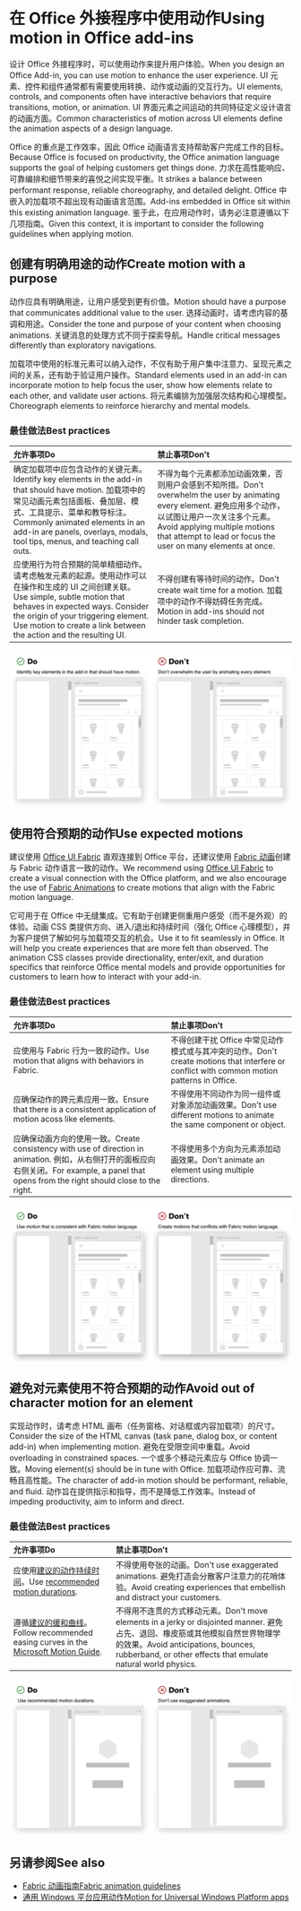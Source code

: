 # <a name="using-motion-in-office-add-ins"></a><span data-ttu-id="25f0b-101">在 Office 外接程序中使用动作</span><span class="sxs-lookup"><span data-stu-id="25f0b-101">Using motion in Office add-ins</span></span>

<span data-ttu-id="25f0b-102">设计 Office 外接程序时，可以使用动作来提升用户体验。</span><span class="sxs-lookup"><span data-stu-id="25f0b-102">When you design an Office Add-in, you can use motion to enhance the user experience.</span></span> <span data-ttu-id="25f0b-103">UI 元素、控件和组件通常都有需要使用转换、动作或动画的交互行为。</span><span class="sxs-lookup"><span data-stu-id="25f0b-103">UI elements, controls, and components often have interactive behaviors that require transitions, motion, or animation.</span></span> <span data-ttu-id="25f0b-104">UI 界面元素之间运动的共同特征定义设计语言的动画方面。</span><span class="sxs-lookup"><span data-stu-id="25f0b-104">Common characteristics of motion across UI elements define the animation aspects of a design language.</span></span> 

<span data-ttu-id="25f0b-105">Office 的重点是工作效率，因此 Office 动画语言支持帮助客户完成工作的目标。</span><span class="sxs-lookup"><span data-stu-id="25f0b-105">Because Office is focused on productivity, the Office animation language supports the goal of helping customers get things done.</span></span> <span data-ttu-id="25f0b-106">力求在高性能响应、可靠编排和细节带来的喜悦之间实现平衡。</span><span class="sxs-lookup"><span data-stu-id="25f0b-106">It strikes a balance between performant response, reliable choreography, and detailed delight.</span></span> <span data-ttu-id="25f0b-107">Office 中嵌入的加载项不超出现有动画语言范围。</span><span class="sxs-lookup"><span data-stu-id="25f0b-107">Add-ins embedded in Office sit within this existing animation language.</span></span> <span data-ttu-id="25f0b-108">鉴于此，在应用动作时，请务必注意遵循以下几项指南。</span><span class="sxs-lookup"><span data-stu-id="25f0b-108">Given this context, it is important to consider the following guidelines when applying motion.</span></span> 


## <a name="create-motion-with-a-purpose"></a><span data-ttu-id="25f0b-109">创建有明确用途的动作</span><span class="sxs-lookup"><span data-stu-id="25f0b-109">Create motion with a purpose</span></span>

<span data-ttu-id="25f0b-110">动作应具有明确用途，让用户感受到更有价值。</span><span class="sxs-lookup"><span data-stu-id="25f0b-110">Motion should have a purpose that communicates additional value to the user.</span></span> <span data-ttu-id="25f0b-111">选择动画时，请考虑内容的基调和用途。</span><span class="sxs-lookup"><span data-stu-id="25f0b-111">Consider the tone and purpose of your content when choosing animations.</span></span> <span data-ttu-id="25f0b-112">关键消息的处理方式不同于探索导航。</span><span class="sxs-lookup"><span data-stu-id="25f0b-112">Handle critical messages differently than exploratory navigations.</span></span>

<span data-ttu-id="25f0b-113">加载项中使用的标准元素可以纳入动作，不仅有助于用户集中注意力、呈现元素之间的关系，还有助于验证用户操作。</span><span class="sxs-lookup"><span data-stu-id="25f0b-113">Standard elements used in an add-in can incorporate motion to help focus the user, show how elements relate to each other, and validate user actions.</span></span> <span data-ttu-id="25f0b-114">将元素编排为加强层次结构和心理模型。</span><span class="sxs-lookup"><span data-stu-id="25f0b-114">Choreograph elements to reinforce hierarchy and mental models.</span></span>



### <a name="best-practices"></a><span data-ttu-id="25f0b-115">最佳做法</span><span class="sxs-lookup"><span data-stu-id="25f0b-115">Best practices</span></span>

|<span data-ttu-id="25f0b-116">允许事项</span><span class="sxs-lookup"><span data-stu-id="25f0b-116">Do</span></span>|<span data-ttu-id="25f0b-117">禁止事项</span><span class="sxs-lookup"><span data-stu-id="25f0b-117">Don't</span></span>|
|:-----|:-----|
|<span data-ttu-id="25f0b-118">确定加载项中应包含动作的关键元素。</span><span class="sxs-lookup"><span data-stu-id="25f0b-118">Identify key elements in the add-in that should have motion.</span></span> <span data-ttu-id="25f0b-119">加载项中的常见动画元素包括面板、叠加层、模式、工具提示、菜单和教导标注。</span><span class="sxs-lookup"><span data-stu-id="25f0b-119">Commonly animated elements in an add-in are panels, overlays, modals, tool tips, menus, and teaching call outs.</span></span>| <span data-ttu-id="25f0b-120">不得为每个元素都添加动画效果，否则用户会感到不知所措。</span><span class="sxs-lookup"><span data-stu-id="25f0b-120">Don't overwhelm the user by animating every element.</span></span> <span data-ttu-id="25f0b-121">避免应用多个动作，以试图让用户一次关注多个元素。</span><span class="sxs-lookup"><span data-stu-id="25f0b-121">Avoid applying multiple motions that attempt to lead or focus the user on many elements at once.</span></span> |
|<span data-ttu-id="25f0b-p107">应使用行为符合预期的简单精细动作。请考虑触发元素的起源。使用动作可以在操作和生成的 UI 之间创建关联。</span><span class="sxs-lookup"><span data-stu-id="25f0b-p107">Use simple, subtle motion that behaves in expected ways. Consider the origin of your triggering element. Use motion to create a link between the action and the resulting UI.</span></span> | <span data-ttu-id="25f0b-125">不得创建有等待时间的动作。</span><span class="sxs-lookup"><span data-stu-id="25f0b-125">Don't create wait time for a motion.</span></span> <span data-ttu-id="25f0b-126">加载项中的动作不得妨碍任务完成。</span><span class="sxs-lookup"><span data-stu-id="25f0b-126">Motion in add-ins should not hinder task completion.</span></span>|

![左 gif 显示打开后移动元素最少的面板，右 gif 显示打开后包含许多移动元素的面板](../images/add-in-motion-purpose.gif)



## <a name="use-expected-motions"></a><span data-ttu-id="25f0b-128">使用符合预期的动作</span><span class="sxs-lookup"><span data-stu-id="25f0b-128">Use expected motions</span></span>
<span data-ttu-id="25f0b-129">建议使用 [Office UI Fabric](https://developer.microsoft.com/fabric) 直观连接到 Office 平台，还建议使用 [Fabric 动画](https://developer.microsoft.com/fabric#/styles/animations)创建与 Fabric 动作语言一致的动作。</span><span class="sxs-lookup"><span data-stu-id="25f0b-129">We recommend using [Office UI Fabric](https://developer.microsoft.com/fabric) to create a visual connection with the Office platform, and we also encourage the use of [Fabric Animations](https://developer.microsoft.com/fabric#/styles/animations) to create motions that align with the Fabric motion language.</span></span> 

<span data-ttu-id="25f0b-p109">它可用于在 Office 中无缝集成。它有助于创建更侧重用户感受（而不是外观）的体验。动画 CSS 类提供方向、进入/退出和持续时间（强化 Office 心理模型），并为客户提供了解如何与加载项交互的机会。</span><span class="sxs-lookup"><span data-stu-id="25f0b-p109">Use it to fit seamlessly in Office. It will help you create experiences that are more felt than observed. The animation CSS classes provide directionality, enter/exit, and duration specifics that reinforce Office mental models and provide opportunities for customers to learn how to interact with your add-in.</span></span>

### <a name="best-practices"></a><span data-ttu-id="25f0b-133">最佳做法</span><span class="sxs-lookup"><span data-stu-id="25f0b-133">Best practices</span></span>


|<span data-ttu-id="25f0b-134">允许事项</span><span class="sxs-lookup"><span data-stu-id="25f0b-134">Do</span></span>|<span data-ttu-id="25f0b-135">禁止事项</span><span class="sxs-lookup"><span data-stu-id="25f0b-135">Don't</span></span>|
|:-----|:-----|
|<span data-ttu-id="25f0b-136">应使用与 Fabric 行为一致的动作。</span><span class="sxs-lookup"><span data-stu-id="25f0b-136">Use motion that aligns with behaviors in Fabric.</span></span>| <span data-ttu-id="25f0b-137">不得创建干扰 Office 中常见动作模式或与其冲突的动作。</span><span class="sxs-lookup"><span data-stu-id="25f0b-137">Don't create motions that interfere or conflict with common motion patterns in Office.</span></span> 
|<span data-ttu-id="25f0b-138">应确保动作的跨元素应用一致。</span><span class="sxs-lookup"><span data-stu-id="25f0b-138">Ensure that there is a consistent application of motion acoss like elements.</span></span>| <span data-ttu-id="25f0b-139">不得使用不同动作为同一组件或对象添加动画效果。</span><span class="sxs-lookup"><span data-stu-id="25f0b-139">Don't use different motions to animate the same component or object.</span></span>|
|<span data-ttu-id="25f0b-140">应确保动画方向的使用一致。</span><span class="sxs-lookup"><span data-stu-id="25f0b-140">Create consistency with use of direction in animation.</span></span> <span data-ttu-id="25f0b-141">例如，从右侧打开的面板应向右侧关闭。</span><span class="sxs-lookup"><span data-stu-id="25f0b-141">For example, a panel that opens from the right should close to the right.</span></span>|<span data-ttu-id="25f0b-142">不得使用多个方向为元素添加动画效果。</span><span class="sxs-lookup"><span data-stu-id="25f0b-142">Don't animate an element using multiple directions.</span></span>

![左 gif 显示模式以预期方式打开，右 gif 显示模式以异常方式打开](../images/add-in-motion-expected.gif)

## <a name="avoid-out-of-character-motion-for-an-element"></a><span data-ttu-id="25f0b-144">避免对元素使用不符合预期的动作</span><span class="sxs-lookup"><span data-stu-id="25f0b-144">Avoid out of character motion for an element</span></span>

<span data-ttu-id="25f0b-145">实现动作时，请考虑 HTML 画布（任务窗格、对话框或内容加载项）的尺寸。</span><span class="sxs-lookup"><span data-stu-id="25f0b-145">Consider the size of the HTML canvas (task pane, dialog box, or content add-in) when implementing motion.</span></span> <span data-ttu-id="25f0b-146">避免在受限空间中重载。</span><span class="sxs-lookup"><span data-stu-id="25f0b-146">Avoid overloading in constrained spaces.</span></span> <span data-ttu-id="25f0b-147">一个或多个移动元素应与 Office 协调一致。</span><span class="sxs-lookup"><span data-stu-id="25f0b-147">Moving element(s) should be in tune with Office.</span></span> <span data-ttu-id="25f0b-148">加载项动作应可靠、流畅且高性能。</span><span class="sxs-lookup"><span data-stu-id="25f0b-148">The character of add-in motion should be performant, reliable, and fluid.</span></span> <span data-ttu-id="25f0b-149">动作旨在提供指示和指导，而不是降低工作效率。</span><span class="sxs-lookup"><span data-stu-id="25f0b-149">Instead of impeding productivity, aim to inform and direct.</span></span>

### <a name="best-practices"></a><span data-ttu-id="25f0b-150">最佳做法</span><span class="sxs-lookup"><span data-stu-id="25f0b-150">Best practices</span></span>

|<span data-ttu-id="25f0b-151">允许事项</span><span class="sxs-lookup"><span data-stu-id="25f0b-151">Do</span></span>|<span data-ttu-id="25f0b-152">禁止事项</span><span class="sxs-lookup"><span data-stu-id="25f0b-152">Don't</span></span>|
|:-----|:-----|
| <span data-ttu-id="25f0b-153">应使用[建议的动作持续时间](https://developer.microsoft.com/fabric#/styles/animations)。</span><span class="sxs-lookup"><span data-stu-id="25f0b-153">Use [recommended motion durations](https://developer.microsoft.com/fabric#/styles/animations).</span></span> | <span data-ttu-id="25f0b-154">不得使用夸张的动画。</span><span class="sxs-lookup"><span data-stu-id="25f0b-154">Don't use exaggerated animations.</span></span> <span data-ttu-id="25f0b-155">避免打造会分散客户注意力的花哨体验。</span><span class="sxs-lookup"><span data-stu-id="25f0b-155">Avoid creating experiences that embellish and distract your customers.</span></span>
| <span data-ttu-id="25f0b-156">遵循[建议的缓和曲线](https://docs.microsoft.com/windows/uwp/design/motion/timing-and-easing#easing-in-fluent-motion)。</span><span class="sxs-lookup"><span data-stu-id="25f0b-156">Follow recommended easing curves in the [Microsoft Motion Guide](https://docs.microsoft.com/windows/uwp/design/motion/timing-and-easing#easing-in-fluent-motion).</span></span>  |<span data-ttu-id="25f0b-157">不得用不连贯的方式移动元素。</span><span class="sxs-lookup"><span data-stu-id="25f0b-157">Don't move elements in a jerky or disjointed manner.</span></span> <span data-ttu-id="25f0b-158">避免占先、退回、橡皮筋或其他模拟自然世界物理学的效果。</span><span class="sxs-lookup"><span data-stu-id="25f0b-158">Avoid anticipations, bounces, rubberband, or other effects that emulate natural world physics.</span></span>|

![左 gif 显示使用缓和淡化效果加载磁贴，右 gif 显示使用退回效果加载磁贴](../images/add-in-motion-character.gif)

## <a name="see-also"></a><span data-ttu-id="25f0b-160">另请参阅</span><span class="sxs-lookup"><span data-stu-id="25f0b-160">See also</span></span>

* [<span data-ttu-id="25f0b-161">Fabric 动画指南</span><span class="sxs-lookup"><span data-stu-id="25f0b-161">Fabric animation guidelines</span></span>](https://developer.microsoft.com/fabric#/styles/animations)
* [<span data-ttu-id="25f0b-162">通用 Windows 平台应用动作</span><span class="sxs-lookup"><span data-stu-id="25f0b-162">Motion for Universal Windows Platform apps</span></span>](https://docs.microsoft.com/windows/uwp/design/motion)

